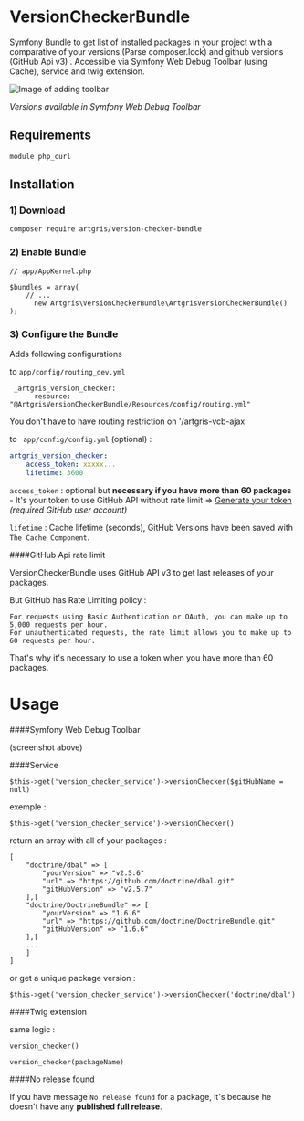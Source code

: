 # VersionCheckerBundle
Symfony Bundle to get list of installed packages in your project with a comparative of your versions (Parse composer.lock) 
and github versions (GitHub Api v3) . Accessible via Symfony Web Debug Toolbar (using Cache), service and twig extension.


![Image of adding toolbar](http://github.artgris.me/images/versioncheckerbundle.png?v=2)

*Versions available in Symfony Web Debug Toolbar*

Requirements
------------

`module php_curl`


Installation
------------

### 1) Download 

`composer require artgris/version-checker-bundle`

### 2) Enable Bundle

    // app/AppKernel.php
    
    $bundles = array(
        // ...
          new Artgris\VersionCheckerBundle\ArtgrisVersionCheckerBundle()
    );

### 3) Configure the Bundle 


Adds following configurations 

to `app/config/routing_dev.yml`

     _artgris_version_checker:
          resource: "@ArtgrisVersionCheckerBundle/Resources/config/routing.yml"
          
You don't have to have routing restriction on '/artgris-vcb-ajax' 


to ` app/config/config.yml` (optional) :

```yml  
artgris_version_checker:
    access_token: xxxxx...
    lifetime: 3600
``` 
`access_token` : optional but **necessary if you have more than 60 packages** -  It's your token to use GitHub API without rate limit =>  [Generate your token](https://github.com/settings/tokens/new) _(required GitHub user account)_

`lifetime` : Cache lifetime (seconds), GitHub Versions have been saved with `The Cache Component`.  

          
####GitHub Api rate limit


VersionCheckerBundle uses GitHub API v3 to get last releases of your packages. 

But GitHub has Rate Limiting policy :

    For requests using Basic Authentication or OAuth, you can make up to 5,000 requests per hour. 
    For unauthenticated requests, the rate limit allows you to make up to 60 requests per hour.

That's why it's necessary to use a token when you have more than 60 packages.


Usage
=====

####Symfony Web Debug Toolbar
 
 (screenshot above)

####Service

    $this->get('version_checker_service')->versionChecker($gitHubName = null)
    
     
exemple :

    $this->get('version_checker_service')->versionChecker() 

return an array with all of your packages : 

    [
        "doctrine/dbal" => [
            "yourVersion" => "v2.5.6"
            "url" => "https://github.com/doctrine/dbal.git"
            "gitHubVersion" => "v2.5.7"
        ],[
        "doctrine/DoctrineBundle" => [
            "yourVersion" => "1.6.6"
            "url" => "https://github.com/doctrine/DoctrineBundle.git"
            "gitHubVersion" => "1.6.6"
        ],[
        ...
        ]      
    ]
     
or get a unique package version :

    $this->get('version_checker_service')->versionChecker('doctrine/dbal')
    
 
####Twig extension

same logic :

    version_checker()
    
    version_checker(packageName)

####No release found

If you have message `No release found` for a package, it's because he doesn't have any **published full release**.